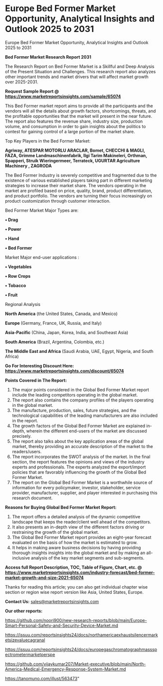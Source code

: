 # Europe Bed Former Market Opportunity, Analytical Insights and Outlook 2025 to 2031
Europe Bed Former Market Opportunity, Analytical Insights and Outlook 2025 to 2031

<strong>Bed Former Market Research Report 2031</strong>

The Research Report on Bed Former Market is a Skillful and Deep Analysis of the Present Situation and Challenges. This research report also analyzes other important trends and market drivers that will affect market growth over 2025-2031.

<strong>Request Sample Report @ <a href=https://www.marketreportsinsights.com/sample/65074>https://www.marketreportsinsights.com/sample/65074</a></strong>

This Bed Former market report aims to provide all the participants and the vendors will all the details about growth factors, shortcomings, threats, and the profitable opportunities that the market will present in the near future. The report also features the revenue share, industry size, production volume, and consumption in order to gain insights about the politics to contest for gaining control of a large portion of the market share.

Top Key Players in the Bed Former Market:

<strong>Agriway, ATESPAR MOTORLU ARACLAR, Bomet, CHECCHI & MAGLI, FAZA, Grimme Landmaschinenfabrik, Ilgi Tarim Makineleri, Orthman, Spapperi, Struik Wieringermeer, Terrateck, UGURTAR Agriculture Machinery , ZAGRODA</strong>

The Bed Former Industry is severely competitive and fragmented due to the existence of various established players taking part in different marketing strategies to increase their market share. The vendors operating in the market are profiled based on price, quality, brand, product differentiation, and product portfolio. The vendors are turning their focus increasingly on product customization through customer interaction.

Bed Former Market Major Types are:

<strong>• Drag

• Power

• Hand

• Bed Former</strong>

Market Major end-user applications :

<strong>• Vegetables

• Row Crops

• Tobacco

• Fruit</strong>

Regional Analysis

</u><strong><b>North America</b></strong> (the United States, Canada, and Mexico)

<strong><b>Europe </b></strong>(Germany, France, UK, Russia, and Italy)

<strong><b>Asia-Pacific</b></strong> (China, Japan, Korea, India, and Southeast Asia)

<strong><b>South America</b></strong> (Brazil, Argentina, Colombia, etc.)

<strong><b>The Middle East and Africa</b></strong> (Saudi Arabia, UAE, Egypt, Nigeria, and South Africa)

<strong>Go For Interesting Discount Here: <a href=https://www.marketreportsinsights.com/discount/65074>https://www.marketreportsinsights.com/discount/65074</a></strong>

<strong>Points Covered in The Report:</strong>
<ol>
  <li>The major points considered in the Global Bed Former Market report include the leading competitors operating in the global market.</li>
  <li>The report also contains the company profiles of the players operating in the global market.</li>
  <li>The manufacture, production, sales, future strategies, and the technological capabilities of the leading manufacturers are also included in the report.</li>
  <li>The growth factors of the Global Bed Former Market are explained in-depth, wherein the different end-users of the market are discussed precisely.</li>
  <li>The report also talks about the key application areas of the global market, thereby providing an accurate description of the market to the readers/users.</li>
  <li>The report incorporates the SWOT analysis of the market. In the final section, the report features the opinions and views of the industry experts and professionals. The experts analyzed the export/import policies that are favorably influencing the growth of the Global Bed Former Market.</li>
  <li>The report on the Global Bed Former Market is a worthwhile source of information for every policymaker, investor, stakeholder, service provider, manufacturer, supplier, and player interested in purchasing this research document.</li>
</ol>
<strong>Reasons for Buying Global Bed Former Market Report:</strong>

<ol>
  <li>The report offers a detailed analysis of the dynamic competitive landscape that keeps the reader/client well ahead of the competitors.</li>
  <li>It also presents an in-depth view of the different factors driving or restraining the growth of the global market.</li>
  <li>The Global Bed Former Market report provides an eight-year forecast evaluated on the basis of how the market is estimated to grow.</li>
  <li>It helps in making aware business decisions by having providing thorough insights insights into the global market and by making an all-inclusive analysis of the key market segments and sub-segments.</li>
</ol>
<strong>Access full Report Description, TOC, Table of Figure, Chart, etc. @ <a href=https://www.marketreportsinsights.com/industry-forecast/bed-former-market-growth-and-size-2021-65074>https://www.marketreportsinsights.com/industry-forecast/bed-former-market-growth-and-size-2021-65074</a></strong>


Thanks for reading this article; you can also get individual chapter wise section or region wise report version like Asia, United States, Europe.

<strong>Contact Us:</strong>
sales@marketreportsinsights.com

<strong>Our other reports:</strong>

<a href=https://github.com/noori900/new-research-reports/blob/main/Europe-Smart-Personal-Safety-and-Security-Device-Market.md>https://github.com/noori900/new-research-reports/blob/main/Europe-Smart-Personal-Safety-and-Security-Device-Market.md</a>

<a href=https://issuu.com/reportsinsights24/docs/northamericaexhaustsilencermarketsizevaluecagranal>https://issuu.com/reportsinsights24/docs/northamericaexhaustsilencermarketsizevaluecagranal</a>

<a href=https://issuu.com/reportsinsights24/docs/europegaschromatographmassspectrometermarketperspe>https://issuu.com/reportsinsights24/docs/europegaschromatographmassspectrometermarketperspe</a>

<a href=https://github.com/vijaykumar207/Market-executive/blob/main/North-America-Medical-Emergency-Response-System-Market.md>https://github.com/vijaykumar207/Market-executive/blob/main/North-America-Medical-Emergency-Response-System-Market.md</a>

<a href=https://tanomuno.com/illust/563473>https://tanomuno.com/illust/563473</a>"

